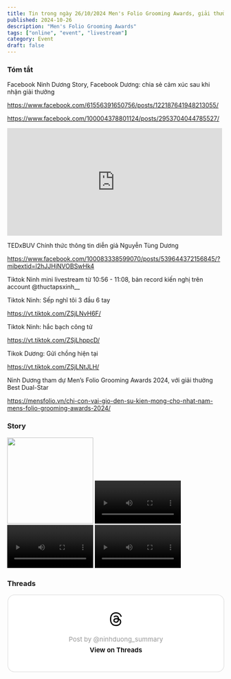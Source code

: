 ```yaml
---
title: Tin trong ngày 26/10/2024 Men's Folio Grooming Awards, giải thưởng Best Dual-Star Of The Year
published: 2024-10-26
description: "Men's Folio Grooming Awards"
tags: ["online", "event", "livestream"]
category: Event
draft: false
---
```


### Tóm tắt 

Facebook Ninh Dương Story, Facebook Dương: chia sẻ cảm xúc sau khi nhận giải thưởng 

https://www.facebook.com/61556391650756/posts/122187641948213055/

https://www.facebook.com/100004378801124/posts/2953704044785527/

<iframe src="https://www.facebook.com/plugins/post.php?href=https%3A%2F%2Fwww.facebook.com%2FNinhDuongStory3616%2Fposts%2Fpfbid02W8vsFAs8Kty2HDBqCVAkuCWDo2H8P5knGPSSQT1kdHtxtLzeweiJV9dDBZFuVyMol&show_text=true&width=500" width="500" height="250" style="border:none;overflow:hidden" scrolling="no" frameborder="0" allowfullscreen="true" allow="autoplay; clipboard-write; encrypted-media; picture-in-picture; web-share"></iframe>

TEDxBUV Chính thức thông tin diễn giả Nguyễn Tùng Dương 

https://www.facebook.com/100083338599070/posts/539644372156845/?mibextid=l2hJJHjNVOBSwHk4


Tiktok Ninh mini livestream từ 10:56 - 11:08, bản record kiến nghị trên account @thuctapsxinh__

Tiktok Ninh: Sếp nghĩ tôi 3 đầu 6 tay 

https://vt.tiktok.com/ZSjLNvH6F/

Tiktok Ninh: hắc bạch công tử

https://vt.tiktok.com/ZSjLhppcD/

Tikok Dương: Gửi chồng hiện tại 

https://vt.tiktok.com/ZSjLNtJLH/

Ninh Dương tham dự Men’s Folio Grooming Awards 2024, với giải thưởng Best Dual-Star

https://mensfolio.vn/chi-con-vai-gio-den-su-kien-mong-cho-nhat-nam-mens-folio-grooming-awards-2024/



### Story

<img width="200" src="https://github.com/user-attachments/assets/ebcf32d5-323d-491a-b0ef-6ab24aa74051" />

<video width="200" controls>
  <source type="video/mp4" src="https://github.com/user-attachments/assets/31600c85-cb66-4bf6-9191-7cbc267ee7aa" >
</video>

<video width="200" controls>
  <source type="video/mp4" src="https://github.com/user-attachments/assets/0b0750a7-97c7-40eb-94b2-a68d74d1749e" >
</video>

<video width="200" controls>
  <source type="video/mp4" src="https://github.com/user-attachments/assets/f5a17310-9af5-4dde-be60-9b47fe73ad6b" >
</video>

### Threads 

<blockquote class="text-post-media" data-text-post-permalink="https://www.threads.net/@ninhduong_summary/post/DBl7l1bSGzu" data-text-post-version="0" id="ig-tp-DBl7l1bSGzu" style=" background:#FFF; border-width: 1px; border-style: solid; border-color: #00000026; border-radius: 16px; max-width:540px; margin: 1px; min-width:270px; padding:0; width:99.375%; width:-webkit-calc(100% - 2px); width:calc(100% - 2px);"> <a href="https://www.threads.net/@ninhduong_summary/post/DBl7l1bSGzu" style=" background:#FFFFFF; line-height:0; padding:0 0; text-align:center; text-decoration:none; width:100%; font-family: -apple-system, BlinkMacSystemFont, sans-serif;" target="_blank"> <div style=" padding: 40px; display: flex; flex-direction: column; align-items: center;"><div style=" display:block; height:32px; width:32px; padding-bottom:20px;"> <svg aria-label="Threads" height="32px" role="img" viewBox="0 0 192 192" width="32px" xmlns="http://www.w3.org/2000/svg"> <path d="M141.537 88.9883C140.71 88.5919 139.87 88.2104 139.019 87.8451C137.537 60.5382 122.616 44.905 97.5619 44.745C97.4484 44.7443 97.3355 44.7443 97.222 44.7443C82.2364 44.7443 69.7731 51.1409 62.102 62.7807L75.881 72.2328C81.6116 63.5383 90.6052 61.6848 97.2286 61.6848C97.3051 61.6848 97.3819 61.6848 97.4576 61.6855C105.707 61.7381 111.932 64.1366 115.961 68.814C118.893 72.2193 120.854 76.925 121.825 82.8638C114.511 81.6207 106.601 81.2385 98.145 81.7233C74.3247 83.0954 59.0111 96.9879 60.0396 116.292C60.5615 126.084 65.4397 134.508 73.775 140.011C80.8224 144.663 89.899 146.938 99.3323 146.423C111.79 145.74 121.563 140.987 128.381 132.296C133.559 125.696 136.834 117.143 138.28 106.366C144.217 109.949 148.617 114.664 151.047 120.332C155.179 129.967 155.42 145.8 142.501 158.708C131.182 170.016 117.576 174.908 97.0135 175.059C74.2042 174.89 56.9538 167.575 45.7381 153.317C35.2355 139.966 29.8077 120.682 29.6052 96C29.8077 71.3178 35.2355 52.0336 45.7381 38.6827C56.9538 24.4249 74.2039 17.11 97.0132 16.9405C119.988 17.1113 137.539 24.4614 149.184 38.788C154.894 45.8136 159.199 54.6488 162.037 64.9503L178.184 60.6422C174.744 47.9622 169.331 37.0357 161.965 27.974C147.036 9.60668 125.202 0.195148 97.0695 0H96.9569C68.8816 0.19447 47.2921 9.6418 32.7883 28.0793C19.8819 44.4864 13.2244 67.3157 13.0007 95.9325L13 96L13.0007 96.0675C13.2244 124.684 19.8819 147.514 32.7883 163.921C47.2921 182.358 68.8816 191.806 96.9569 192H97.0695C122.03 191.827 139.624 185.292 154.118 170.811C173.081 151.866 172.51 128.119 166.26 113.541C161.776 103.087 153.227 94.5962 141.537 88.9883ZM98.4405 129.507C88.0005 130.095 77.1544 125.409 76.6196 115.372C76.2232 107.93 81.9158 99.626 99.0812 98.6368C101.047 98.5234 102.976 98.468 104.871 98.468C111.106 98.468 116.939 99.0737 122.242 100.233C120.264 124.935 108.662 128.946 98.4405 129.507Z" /></svg></div> <div style=" font-size: 15px; line-height: 21px; color: #999999; font-weight: 400; padding-bottom: 4px; "> Post by @ninhduong_summary</div> <div style=" font-size: 15px; line-height: 21px; color: #000000; font-weight: 600; "> View on Threads</div></div></a></blockquote>
<script async src="https://www.threads.net/embed.js"></script>